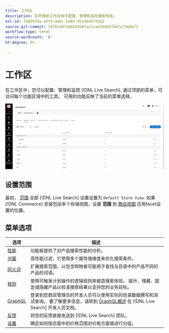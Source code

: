 ```yaml
---
title: 工作区
description: 实时搜索工作区用于配置、管理和监视搜索性能。
exl-id: fb85974a-a5f9-4e6c-bd03-451e6457f2d2
source-git-commit: 19f0c987ab6b43b6fac1cad266b5fd47a7168e73
workflow-type: tm+mt
source-wordcount: '0'
ht-degree: 0%

---
```


# 工作区

在工作区中，您可以配置、管理和监控 [!DNL Live Search]. 通过顶部的菜单，可访问每个功能区域中的工具。  可用的功能反映了当前的菜单选择。

![分面工作区](assets/faceting-workspace.png)

## 设置范围

最初， [范围](https://docs.magento.com/user-guide/configuration/scope.html) 全部 [!DNL Live Search] 设置设置为 `Default Store View`. 如果 [!DNL Commerce] 安装包括多个存储视图，设置 **范围** 到 [商店视图](https://docs.magento.com/user-guide/stores/websites-stores-views.html) 应用facet设置的位置。

## 菜单选项

| 选项 | 描述 |
|--- |--- |
| [性能](performance.md) | 功能板提供了对产品搜索性能的分析。 |
| [分面](facets.md) | 高性能过滤，它使用多个属性值维度来优化搜索条件。 |
| [同义词](synonyms.md) | 扩展搜索范围，以包含购物者可能用于查找与目录中的产品不同的产品的词语。 |
| [规则](rules.md) | 使用可触发计划操作的逻辑规则来塑造搜索体验。 提升、埋藏、固定或隐藏产品以校准搜索结果以支持您的业务目标。 |
| [GraphQL](https://devdocs.magento.com/live-search/graphql-support.html) | 登录到您商店管理员的开发人员可以使用实际的目录数据撰写和测试查询。 要了解更多信息，请转到 [GraphQL概述](https://devdocs.magento.com/guides/v2.4/graphql/index.html) 在 [!DNL Live Search] 开发人员文档。 |
| [反馈](feedback.md) | 将您的反馈直接发送到 [!DNL Live Search] 团队。 |
| [设置](settings.md) | 确定如何按店面中的价格范围对价格方面值进行分组。 |
